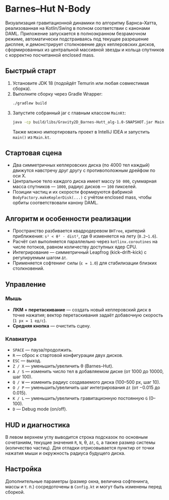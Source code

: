 # Barnes–Hut N-Body

Визуализация гравитационной динамики по алгоритму Барнса–Хатта, реализованная на Kotlin/Swing в полном соответствии с канонами DAML. Приложение запускается в полноэкранном безрамочном режиме, автоматически подстраиваясь под текущее разрешение дисплея, и демонстрирует столкновение двух кеплеровских дисков, сформированных из центральной массивной звезды и кольца спутников с корректно посчитанной enclosed mass.

## Быстрый старт

1. Установите JDK 18 (подойдёт Temurin или любая совместимая сборка).
2. Выполните сборку через Gradle Wrapper:
   ```bash
   ./gradlew build
   ```
3. Запустите собранный jar c главным классом `MainKt`:
   ```bash
   java -cp build/libs/Gravity2D_Barnes-Hutt_alg-1.0-SNAPSHOT.jar MainKt
   ```
   Также можно импортировать проект в IntelliJ IDEA и запустить `main()` из `Main.kt`.

## Стартовая сцена

* Два симметричных кеплеровских диска (по 4000 тел каждый) движутся навстречу друг другу с противоположным дрейфом по оси X.
* Центральное тело каждого диска имеет массу `50 000`, суммарная масса спутников — `1000`, радиус дисков — `100` пикселей.
* Позиции частиц и их скорости формируются фабрикой `BodyFactory.makeKeplerDisk(...)` с учётом enclosed mass, чтобы орбиты соответствовали канону DAML.

## Алгоритм и особенности реализации

* Пространство разбивается квадродеревом `BHTree`, критерий приближения: `s² < θ² · dist²`, где θ изменяется на лету (`0.2`–`1.6`).
* Расчёт сил выполняется параллельно через `kotlinx.coroutines` на числе потоков, равном количеству доступных ядер CPU.
* Интегрирование — симметричный Leapfrog (kick–drift–kick) с регулируемым шагом `Δt`.
* Применяется софтенинг силы (`ε = 1.0`) для стабилизации близких столкновений.

## Управление

### Мышь
* **ЛКМ + перетаскивание** — создать новый кеплеровский диск в точке нажатия; вектор перетаскивания задаёт добавочную скорость (`1 px = 1 ед/с`).
* **Средняя кнопка** — очистить сцену.

### Клавиатура
* `SPACE` — пауза/продолжить.
* `R` — сброс к стартовой конфигурации двух дисков.
* `ESC` — выход.
* `Z / X` — уменьшить/увеличить θ (Barnes–Hut).
* `A / S` — изменить число тел в добавляемом диске (от 1000 до 10000, шаг 100).
* `Q / W` — изменить радиус создаваемого диска (100–500 px, шаг 10).
* `O / P` — уменьшить/увеличить шаг интегрирования `Δt` (от −0.015 до 0.015).
* `K / L` — уменьшить/увеличить гравитационную постоянную `G` (0–100).
* `D` — Debug mode (on/off).

## HUD и диагностика

В левом верхнем углу выводится строка подсказок по основным сочетаниям, текущие значения `R`, `N`, θ, `Δt`, `G`, а также размер системы (количество частиц). Для отладки отрисовывается пунктир от точки нажатия мыши и окружность радиуса будущего диска.

## Настройка

Дополнительные параметры (размер окна, величина софтенинга, массы и т. п.) сосредоточены в `Config.kt` и могут быть изменены перед сборкой.

